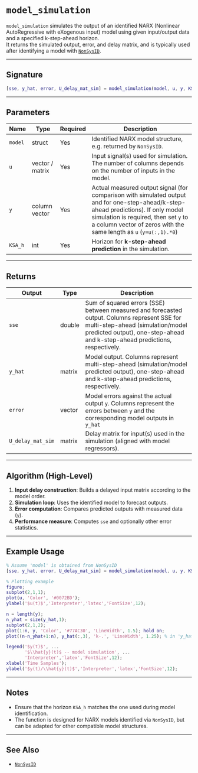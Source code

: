 # `model_simulation`

`model_simulation` simulates the output of an identified NARX (Nonlinear AutoRegressive with eXogenous input) model using given input/output data and a specified k-step-ahead horizon.  
It returns the simulated output, error, and delay matrix, and is typically used after identifying a model with [`NonSysID`](./NonSysID.md).

---

## Signature

```matlab
[sse, y_hat, error, U_delay_mat_sim] = model_simulation(model, u, y, KSA_h)
```

---

## Parameters

| Name    | Type     | Required | Description |
|---------|----------|----------|-------------|
| `model` | struct   | Yes | Identified NARX model structure, e.g. returned by `NonSysID`. |
| `u`     | vector / matrix | Yes | Input signal(s) used for simulation. The number of columns depends on the number of inputs in the model. |
| `y`     | column vector   | Yes | Actual measured output signal (for comparison with simulated output and for one-step-ahead/k-step-ahead predictions). If only model simulation is required, then set `y` to a column vector of zeros with the same length as `u` (`y=u(:,1).*0`)|
| `KSA_h` | int      | Yes | Horizon for **k-step-ahead prediction** in the simulation. |

---

## Returns

| Output             | Type     | Description |
|--------------------|----------|-------------|
| `sse`              | double   | Sum of squared errors (SSE) between measured and forecasted output. Columns represent SSE for multi-step-ahead (simulation/model predicted output), one-step-ahead and k-step-ahead predictions, respectively. |
| `y_hat`            | matrix   | Model output. Columns represent multi-step-ahead (simulation/model predicted output), one-step-ahead and k-step-ahead predictions, respectively. |
| `error`            | vector   | Model errors against the actual output `y`. Columns represent the errors between `y` and the corresponding model outputs in `y_hat`|
| `U_delay_mat_sim`  | matrix   | Delay matrix for input(s) used in the simulation (aligned with model regressors). |

---

## Algorithm (High-Level)

1. **Input delay construction**: Builds a delayed input matrix according to the model order.  
2. **Simulation loop**: Uses the identified model to forecast outputs.  
3. **Error computation**: Compares predicted outputs with measured data (`y`).  
4. **Performance measure**: Computes `sse` and optionally other error statistics.  

---

## Example Usage

```matlab
% Assume 'model' is obtained from NonSysID
[sse, y_hat, error, U_delay_mat_sim] = model_simulation(model, u, y, KSA_h);

% Plotting example
figure;
subplot(2,1,1);
plot(u, 'Color', '#0072BD');
ylabel('$u(t)$','Interpreter','latex','FontSize',12);

n = length(y);
n_yhat = size(y_hat,1);
subplot(2,1,2);
plot(1:n, y, 'Color', '#77AC30', 'LineWidth', 1.5); hold on;
plot((n-n_yhat+1:n), y_hat(:,3), 'k-.', 'LineWidth', 1.25); % in 'y_hat(:,L)' multi-step-ahead (simulation), one-step-ahead or k-steps-ahead (L = 1,2,3 respectively)

legend('$y(t)$', ...
       '$\\hat{y}(t)$ -- model simulation', ...
       'Interpreter','latex','FontSize',12);
xlabel('Time Samples');
ylabel('$y(t)/\\hat{y}(t)$','Interpreter','latex','FontSize',12);
```

---

## Notes

- Ensure that the horizon `KSA_h` matches the one used during model identification.  
- The function is designed for NARX models identified via `NonSysID`, but can be adapted for other compatible model structures.  

---

## See Also

- [`NonSysID`](./NonSysID.md)  
